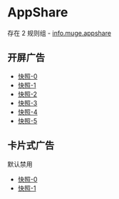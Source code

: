 # AppShare

存在 2 规则组 - [info.muge.appshare](/src/apps/info.muge.appshare.ts)

## 开屏广告

- [快照-0](https://i.gkd.li/import/12683145)
- [快照-1](https://i.gkd.li/import/12683173)
- [快照-2](https://i.gkd.li/import/13702708)
- [快照-3](https://i.gkd.li/import/12683168)
- [快照-4](https://i.gkd.li/import/12683211)
- [快照-5](https://i.gkd.li/import/12748893)

## 卡片式广告

默认禁用

- [快照-0](https://i.gkd.li/import/13761259)
- [快照-1](https://i.gkd.li/import/13712716)
